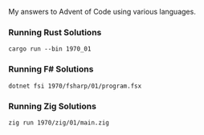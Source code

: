 My answers to Advent of Code using various languages.

### Running Rust Solutions

`cargo run --bin 1970_01`

### Running F# Solutions

`dotnet fsi 1970/fsharp/01/program.fsx`

### Running Zig Solutions

`zig run 1970/zig/01/main.zig`
